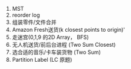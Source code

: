 1. MST
2. reorder log
3. 组装零件/文件合并
4. Amazon Fresh送货(k closest points to origin)'
5. 走迷宫(0,1,9 的2D Array， BFS)
6. 无人机送货/前后台进程 (Two Sum Closest)
7. 选合适的音乐/卡车装货物 (Two Sum)
8. Partition Label (LC 原题)
